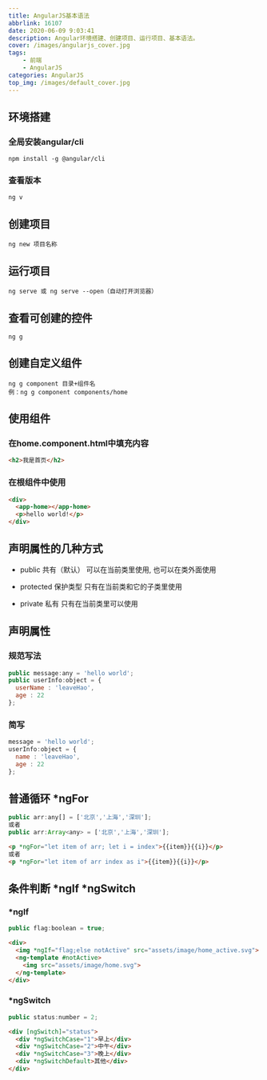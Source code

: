 ```yaml
---
title: AngularJS基本语法
abbrlink: 16107
date: 2020-06-09 9:03:41
description: Angular环境搭建、创建项目、运行项目、基本语法。
cover: /images/angularjs_cover.jpg
tags:
	- 前端
	- AngularJS
categories: AngularJS
top_img: /images/default_cover.jpg
---
```

## 环境搭建

### 全局安装angular/cli

```CMD
npm install -g @angular/cli
```

### 查看版本

```CMD
ng v
```

## 创建项目

```CMD
ng new 项目名称
```

## 运行项目

```CMD
ng serve 或 ng serve --open（自动打开浏览器）
```

## 查看可创建的控件

```CMD
ng g
```

## 创建自定义组件

```CMD
ng g component 目录+组件名
例：ng g component components/home
```

## 使用组件

### 在home.component.html中填充内容
```HTML
<h2>我是首页</h2>
```

### 在根组件中使用
```HTML
<div>
  <app-home></app-home>
  <p>hello world!</p>
</div>
```

## 声明属性的几种方式

* public 共有（默认） 可以在当前类里使用, 也可以在类外面使用
* protected 保护类型 只有在当前类和它的子类里使用

* private 私有 只有在当前类里可以使用

## 声明属性

### 规范写法

```JAVASCRIPT
public message:any = 'hello world';
public userInfo:object = {
  userName : 'leaveHao',
  age : 22
};
```

### 简写

```JAVASCRIPT
message = 'hello world';
userInfo:object = {
  name : 'leaveHao',
  age : 22
};
```

## 普通循环 *ngFor

```JAVASCRIPT
public arr:any[] = ['北京','上海','深圳'];
或者
public arr:Array<any> = ['北京','上海','深圳'];
```

```HTML
<p *ngFor="let item of arr; let i = index">{{item}}{{i}}</p>
或者
<p *ngFor="let item of arr index as i">{{item}}{{i}}</p>
```

## 条件判断 *ngIf *ngSwitch

### *ngIf

```JAVASCRIPT
public flag:boolean = true;
```

```HTML
<div>
  <img *ngIf="flag;else notActive" src="assets/image/home_active.svg">
  <ng-template #notActive>
    <img src="assets/image/home.svg">
  </ng-template>
</div>
```

### *ngSwitch

```JAVASCRIPT
public status:number = 2;
```

```HTML
<div [ngSwitch]="status">
  <div *ngSwitchCase="1">早上</div>
  <div *ngSwitchCase="2">中午</div>
  <div *ngSwitchCase="3">晚上</div>
  <div *ngSwitchDefault>其他</div>
</div>
```
